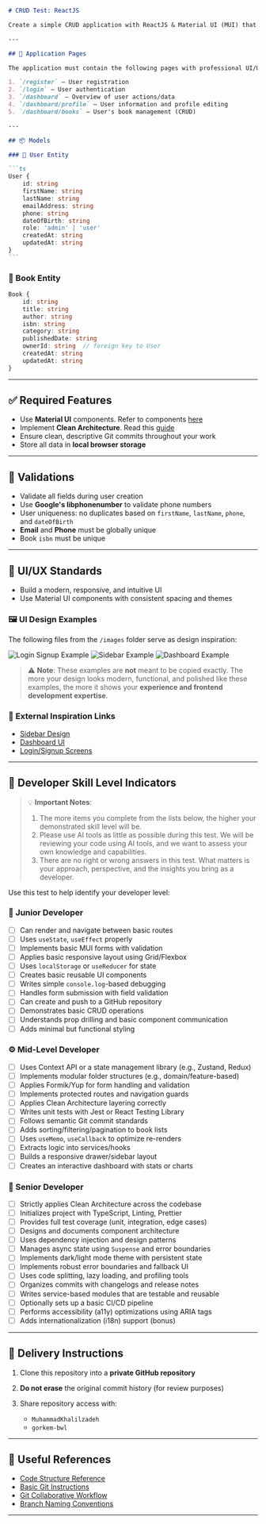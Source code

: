 ````markdown
# CRUD Test: ReactJS

Create a simple CRUD application with ReactJS & Material UI (MUI) that implements the models below and pages listed.

---

## 🧩 Application Pages

The application must contain the following pages with professional UI/UX design:

1. `/register` – User registration
2. `/login` – User authentication
3. `/dashboard` – Overview of user actions/data
4. `/dashboard/profile` – User information and profile editing
5. `/dashboard/books` – User's book management (CRUD)

---

## 📦 Models

### 🧑 User Entity

```ts
User {
    id: string
    firstName: string
    lastName: string
    emailAddress: string
    phone: string
    dateOfBirth: string
    role: 'admin' | 'user'
    createdAt: string
    updatedAt: string
}
```
````

### 📘 Book Entity

```ts
Book {
    id: string
    title: string
    author: string
    isbn: string
    category: string
    publishedDate: string
    ownerId: string  // foreign key to User
    createdAt: string
    updatedAt: string
}
```

---

## ✅ Required Features

- Use **Material UI** components. Refer to components [here](https://github.com/bluewave-labs/verifywise/tree/master/Clients/src/presentation/components)
- Implement **Clean Architecture**. Read this [guide](https://github.com/bluewave-labs/verifywise/blob/master/Clean_Architecture.md#clean-architecture)
- Ensure clean, descriptive Git commits throughout your work
- Store all data in **local browser storage**

---

## 🛂 Validations

- Validate all fields during user creation
- Use **Google's libphonenumber** to validate phone numbers
- User uniqueness: no duplicates based on `firstName`, `lastName`, `phone`, and `dateOfBirth`
- **Email** and **Phone** must be globally unique
- Book `isbn` must be unique

---

## 🎨 UI/UX Standards

- Build a modern, responsive, and intuitive UI
- Use Material UI components with consistent spacing and themes

### 🖼️ UI Design Examples

The following files from the `/images` folder serve as design inspiration:

![Login Signup Example](/images/login-signup.gif)
![Sidebar Example](/images/sidebar%20example.jpg)
![Dashboard Example](/images/dashboard-example.jpg)

> ⚠️ **Note**: These examples are **not** meant to be copied exactly.
> The more your design looks modern, functional, and polished like these examples, the more it shows your **experience and frontend development expertise**.

### 🔗 External Inspiration Links

- [Sidebar Design](https://dribbble.com/shots/15374919-Sidebar-Design-Components)
- [Dashboard UI](https://dribbble.com/shots/15158095-Admin-Dashboard-UI)
- [Login/Signup Screens](https://dribbble.com/shots/17512840-Login-Sign-up-Screens)

---

## 🧠 Developer Skill Level Indicators

> 💡 **Important Notes**:
>
> 1. The more items you complete from the lists below, the higher your demonstrated skill level will be.
> 2. Please use AI tools as little as possible during this test. We will be reviewing your code using AI tools, and we want to assess your own knowledge and capabilities.
> 3. There are no right or wrong answers in this test. What matters is your approach, perspective, and the insights you bring as a developer.

Use this test to help identify your developer level:

### 🔰 Junior Developer

- [ ] Can render and navigate between basic routes
- [ ] Uses `useState`, `useEffect` properly
- [ ] Implements basic MUI forms with validation
- [ ] Applies basic responsive layout using Grid/Flexbox
- [ ] Uses `localStorage` or `useReducer` for state
- [ ] Creates basic reusable UI components
- [ ] Writes simple `console.log`-based debugging
- [ ] Handles form submission with field validation
- [ ] Can create and push to a GitHub repository
- [ ] Demonstrates basic CRUD operations
- [ ] Understands prop drilling and basic component communication
- [ ] Adds minimal but functional styling

### ⚙️ Mid-Level Developer

- [ ] Uses Context API or a state management library (e.g., Zustand, Redux)
- [ ] Implements modular folder structures (e.g., domain/feature-based)
- [ ] Applies Formik/Yup for form handling and validation
- [ ] Implements protected routes and navigation guards
- [ ] Applies Clean Architecture layering correctly
- [ ] Writes unit tests with Jest or React Testing Library
- [ ] Follows semantic Git commit standards
- [ ] Adds sorting/filtering/pagination to book lists
- [ ] Uses `useMemo`, `useCallback` to optimize re-renders
- [ ] Extracts logic into services/hooks
- [ ] Builds a responsive drawer/sidebar layout
- [ ] Creates an interactive dashboard with stats or charts

### 🧠 Senior Developer

- [ ] Strictly applies Clean Architecture across the codebase
- [ ] Initializes project with TypeScript, Linting, Prettier
- [ ] Provides full test coverage (unit, integration, edge cases)
- [ ] Designs and documents component architecture
- [ ] Uses dependency injection and design patterns
- [ ] Manages async state using `Suspense` and error boundaries
- [ ] Implements dark/light mode theme with persistent state
- [ ] Implements robust error boundaries and fallback UI
- [ ] Uses code splitting, lazy loading, and profiling tools
- [ ] Organizes commits with changelogs and release notes
- [ ] Writes service-based modules that are testable and reusable
- [ ] Optionally sets up a basic CI/CD pipeline
- [ ] Performs accessibility (a11y) optimizations using ARIA tags
- [ ] Adds internationalization (i18n) support (bonus)

---

## 🚚 Delivery Instructions

1. Clone this repository into a **private GitHub repository**
2. **Do not erase** the original commit history (for review purposes)
3. Share repository access with:

   - `MuhammadKhalilzadeh`
   - `gorkem-bwl`

---

## 📎 Useful References

- [Code Structure Reference](https://github.com/bluewave-labs/verifywise/tree/develop/Clients)
- [Basic Git Instructions](https://github.com/MuhammadKhalilzadeh/basic-git-instructions?tab=readme-ov-file#making-pull-request-to-the-original-repository)
- [Git Collaborative Workflow](https://github.com/ajhollid/bluewave_collaborative_git?tab=readme-ov-file#making-a-pull-request)
- [Branch Naming Conventions](https://github.com/MuhammadKhalilzadeh/basic-git-instructions?tab=readme-ov-file#checking-out-and-creating-a-new-branch)

---
